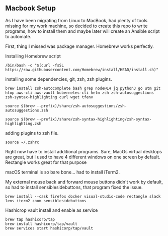 ## Macbook Setup

  

As I have been migrating from Linux to MacBook, had plenty of tools missing for my work machine, so decided to create this repo to write programs, how to install them and maybe later will create an Ansible script to automate.

  

First, thing I missed was package manager.  Homebrew works perfectly.

  

Installing Homebrew script

    /bin/bash -c "$(curl -fsSL https://raw.githubusercontent.com/Homebrew/install/HEAD/install.sh)"
installing some dependencies, git, zsh, zsh plugins.

    brew install zsh-autocomplete bash grep node@14 jq python3 go utm git htop aws-cli aws-vault kubernetes-cli helm zsh zsh-autosuggestions zsh-syntax-highlighting curl wget tfenv

    source $(brew --prefix)/share/zsh-autosuggestions/zsh-autosuggestions.zsh

    source $(brew --prefix)/share/zsh-syntax-highlighting/zsh-syntax-highlighting.zsh
adding plugins to zsh file.

    source ~/.zshrc
Right now have to install additional programs. Sure, MacOs virtual desktops are great, but I used to have 4 different windows on one screen by default. Rectangle works great for that purpose

macOS terminal is so bare bone...  had to install iTerm2. 

My external mouse back and forward mouse buttons didn't work by default, so had to install sensiblesidebuttons, that program fixed the issue.

    brew install --cask firefox docker visual-studio-code rectangle slack lens iterm2 zoom sensiblesidebuttons

Hashicrop vault install and enable as service

    brew tap hashicorp/tap
    brew install hashicorp/tap/vault
    brew services start hashicorp/tap/vault

